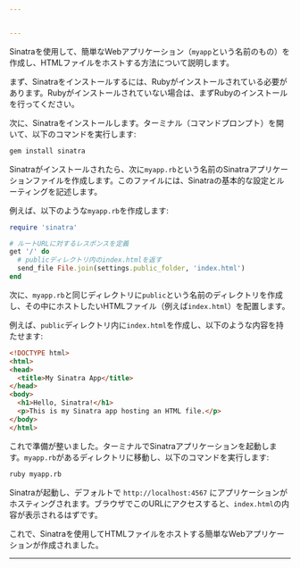 ```yaml
---


---
```


Sinatraを使用して、簡単なWebアプリケーション（`myapp`という名前のもの）を作成し、HTMLファイルをホストする方法について説明します。

まず、Sinatraをインストールするには、Rubyがインストールされている必要があります。Rubyがインストールされていない場合は、まずRubyのインストールを行ってください。

次に、Sinatraをインストールします。ターミナル（コマンドプロンプト）を開いて、以下のコマンドを実行します:

```bash
gem install sinatra
```

Sinatraがインストールされたら、次に`myapp.rb`という名前のSinatraアプリケーションファイルを作成します。このファイルには、Sinatraの基本的な設定とルーティングを記述します。

例えば、以下のような`myapp.rb`を作成します:

```ruby
require 'sinatra'

# ルートURLに対するレスポンスを定義
get '/' do
  # publicディレクトリ内のindex.htmlを返す
  send_file File.join(settings.public_folder, 'index.html')
end
```

次に、`myapp.rb`と同じディレクトリに`public`という名前のディレクトリを作成し、その中にホストしたいHTMLファイル（例えば`index.html`）を配置します。

例えば、`public`ディレクトリ内に`index.html`を作成し、以下のような内容を持たせます:

```html
<!DOCTYPE html>
<html>
<head>
  <title>My Sinatra App</title>
</head>
<body>
  <h1>Hello, Sinatra!</h1>
  <p>This is my Sinatra app hosting an HTML file.</p>
</body>
</html>
```

これで準備が整いました。ターミナルでSinatraアプリケーションを起動します。`myapp.rb`があるディレクトリに移動し、以下のコマンドを実行します:

```bash
ruby myapp.rb
```

Sinatraが起動し、デフォルトで `http://localhost:4567` にアプリケーションがホスティングされます。ブラウザでこのURLにアクセスすると、`index.html`の内容が表示されるはずです。

これで、Sinatraを使用してHTMLファイルをホストする簡単なWebアプリケーションが作成されました。

---
